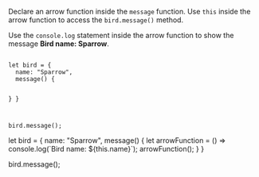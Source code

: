 Declare an arrow function inside the
`message` function.
Use `this` inside the arrow function
to access the `bird.message()` method.

Use the `console.log` statement inside
the arrow function to show the message
**Bird name: Sparrow**.

<Editor type="exercise" lang="javascript">
<code>
let bird = {
  name: "Sparrow",
  message() {

  }
}

bird.message();
</code>

<solution>
let bird = {
  name: "Sparrow",
  message() {
    let arrowFunction = () => console.log(`Bird name: ${this.name}`);
    arrowFunction();
  }
}

bird.message();
</solution>
</Editor>